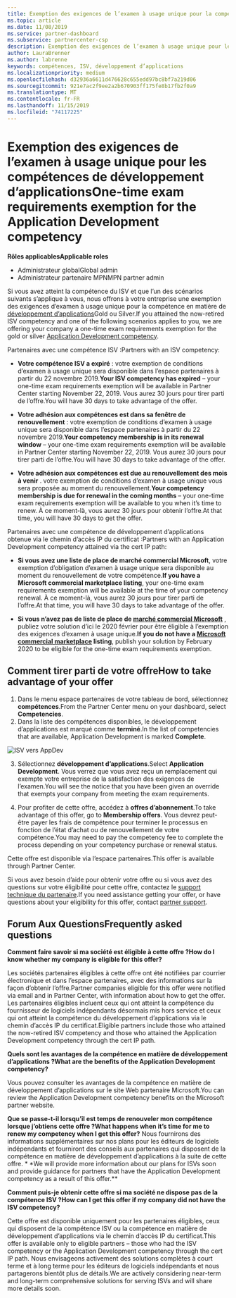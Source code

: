 ```yaml
---
title: Exemption des exigences de l’examen à usage unique pour la compétence du développement d’applications | Espace partenaires
ms.topic: article
ms.date: 11/08/2019
ms.service: partner-dashboard
ms.subservice: partnercenter-csp
description: Exemption des exigences de l’examen à usage unique pour les compétences de développement d’applications
author: LauraBrenner
ms.author: labrenne
keywords: compétences, ISV, développement d’applications
ms.localizationpriority: medium
ms.openlocfilehash: d32936a6611d476628c655edd97bc8bf7a219d06
ms.sourcegitcommit: 921e7ac2f9ee2a2b670903ff175fe8b17fb2f0a9
ms.translationtype: MT
ms.contentlocale: fr-FR
ms.lasthandoff: 11/15/2019
ms.locfileid: "74117225"
---
```

# <a name="one-time-exam-requirements-exemption-for-the-application-development-competency"></a><span data-ttu-id="f35a5-104">Exemption des exigences de l’examen à usage unique pour les compétences de développement d’applications</span><span class="sxs-lookup"><span data-stu-id="f35a5-104">One-time exam requirements exemption for the Application Development competency</span></span>

<span data-ttu-id="f35a5-105">**Rôles applicables**</span><span class="sxs-lookup"><span data-stu-id="f35a5-105">**Applicable roles**</span></span>

- <span data-ttu-id="f35a5-106">Administrateur global</span><span class="sxs-lookup"><span data-stu-id="f35a5-106">Global admin</span></span>
- <span data-ttu-id="f35a5-107">Administrateur partenaire MPN</span><span class="sxs-lookup"><span data-stu-id="f35a5-107">MPN partner admin</span></span>

<span data-ttu-id="f35a5-108">Si vous avez atteint la compétence du ISV et que l’un des scénarios suivants s’applique à vous, nous offrons à votre entreprise une exemption des exigences d’examen à usage unique pour la compétence en matière de [développement d’applications](https://partner.microsoft.com/membership/application-development-competency)Gold ou Silver.</span><span class="sxs-lookup"><span data-stu-id="f35a5-108">If you attained the now-retired ISV competency and one of the following scenarios applies to you, we are offering your company a one-time exam requirements exemption for the gold or silver [Application Development competency](https://partner.microsoft.com/membership/application-development-competency).</span></span> 

<span data-ttu-id="f35a5-109">Partenaires avec une compétence ISV :</span><span class="sxs-lookup"><span data-stu-id="f35a5-109">Partners with an ISV competency:</span></span>

- <span data-ttu-id="f35a5-110">**Votre compétence ISV a expiré** : votre exemption de conditions d’examen à usage unique sera disponible dans l’espace partenaires à partir du 22 novembre 2019.</span><span class="sxs-lookup"><span data-stu-id="f35a5-110">**Your ISV competency has expired** – your one-time exam requirements exemption will be available in Partner Center starting November 22, 2019.</span></span> <span data-ttu-id="f35a5-111">Vous aurez 30 jours pour tirer parti de l’offre.</span><span class="sxs-lookup"><span data-stu-id="f35a5-111">You will have 30 days to take advantage of the offer.</span></span> 

- <span data-ttu-id="f35a5-112">**Votre adhésion aux compétences est dans sa fenêtre de renouvellement** : votre exemption de conditions d’examen à usage unique sera disponible dans l’espace partenaires à partir du 22 novembre 2019.</span><span class="sxs-lookup"><span data-stu-id="f35a5-112">**Your competency membership is in its renewal window** – your one-time exam requirements exemption will be available in Partner Center starting November 22, 2019.</span></span> <span data-ttu-id="f35a5-113">Vous aurez 30 jours pour tirer parti de l’offre.</span><span class="sxs-lookup"><span data-stu-id="f35a5-113">You will have 30 days to take advantage of the offer.</span></span> 

- <span data-ttu-id="f35a5-114">**Votre adhésion aux compétences est due au renouvellement des mois à venir** . votre exemption de conditions d’examen à usage unique vous sera proposée au moment du renouvellement.</span><span class="sxs-lookup"><span data-stu-id="f35a5-114">**Your competency membership is due for renewal in the coming months** – your one-time exam requirements exemption will be available to you when it’s time to renew.</span></span> <span data-ttu-id="f35a5-115">À ce moment-là, vous aurez 30 jours pour obtenir l’offre.</span><span class="sxs-lookup"><span data-stu-id="f35a5-115">At that time, you will have 30 days to get the offer.</span></span>

<span data-ttu-id="f35a5-116">Partenaires avec une compétence de développement d’applications obtenue via le chemin d’accès IP du certificat :</span><span class="sxs-lookup"><span data-stu-id="f35a5-116">Partners with an Application Development competency attained via the cert IP path:</span></span>

- <span data-ttu-id="f35a5-117">**Si vous avez une liste de place de marché commercial Microsoft**, votre exemption d’obligation d’examen à usage unique sera disponible au moment du renouvellement de votre compétence.</span><span class="sxs-lookup"><span data-stu-id="f35a5-117">**If you have a Microsoft commercial marketplace listing**, your one-time exam requirements exemption will be available at the time of your competency renewal.</span></span> <span data-ttu-id="f35a5-118">À ce moment-là, vous aurez 30 jours pour tirer parti de l’offre.</span><span class="sxs-lookup"><span data-stu-id="f35a5-118">At that time, you will have 30 days to take advantage of the offer.</span></span>

- <span data-ttu-id="f35a5-119">**Si vous n’avez pas de liste de place de [marché commercial Microsoft](https://azure.microsoft.com/overview/commercial-marketplace/)** , publiez votre solution d’ici le 2020 février pour être éligible à l’exemption des exigences d’examen à usage unique.</span><span class="sxs-lookup"><span data-stu-id="f35a5-119">**If you do not have a [Microsoft commercial marketplace](https://azure.microsoft.com/overview/commercial-marketplace/) listing**, publish your solution by February 2020 to be eligible for the one-time exam requirements exemption.</span></span>

## <a name="how-to-take-advantage-of-your-offer"></a><span data-ttu-id="f35a5-120">Comment tirer parti de votre offre</span><span class="sxs-lookup"><span data-stu-id="f35a5-120">How to take advantage of your offer</span></span>

1. <span data-ttu-id="f35a5-121">Dans le menu espace partenaires de votre tableau de bord, sélectionnez **compétences**.</span><span class="sxs-lookup"><span data-stu-id="f35a5-121">From the Partner Center menu on your dashboard, select **Competencies**.</span></span>
2. <span data-ttu-id="f35a5-122">Dans la liste des compétences disponibles, le développement d’applications est marqué comme **terminé**.</span><span class="sxs-lookup"><span data-stu-id="f35a5-122">In the list of competencies that are available, Application Development is marked **Complete**.</span></span>

![ISV vers AppDev](images/appdev.png)

3. <span data-ttu-id="f35a5-124">Sélectionnez **développement d’applications**.</span><span class="sxs-lookup"><span data-stu-id="f35a5-124">Select **Application Development**.</span></span> <span data-ttu-id="f35a5-125">Vous verrez que vous avez reçu un remplacement qui exempte votre entreprise de la satisfaction des exigences de l’examen.</span><span class="sxs-lookup"><span data-stu-id="f35a5-125">You will see the notice that you have been given an override that exempts your company from meeting the exam requirements.</span></span> 

4. <span data-ttu-id="f35a5-126">Pour profiter de cette offre, accédez à **offres d’abonnement**.</span><span class="sxs-lookup"><span data-stu-id="f35a5-126">To take advantage of this offer, go to **Membership offers**.</span></span> <span data-ttu-id="f35a5-127">Vous devrez peut-être payer les frais de compétence pour terminer le processus en fonction de l’état d’achat ou de renouvellement de votre compétence.</span><span class="sxs-lookup"><span data-stu-id="f35a5-127">You may need to pay the competency fee to complete the process depending on your competency purchase or renewal status.</span></span> 

<span data-ttu-id="f35a5-128">Cette offre est disponible via l’espace partenaires.</span><span class="sxs-lookup"><span data-stu-id="f35a5-128">This offer is available through Partner Center.</span></span>

<span data-ttu-id="f35a5-129">Si vous avez besoin d’aide pour obtenir votre offre ou si vous avez des questions sur votre éligibilité pour cette offre, contactez le [support technique du partenaire](https://partner.microsoft.com/Support).</span><span class="sxs-lookup"><span data-stu-id="f35a5-129">If you need assistance getting your offer, or have questions about your eligibility for this offer, contact [partner support](https://partner.microsoft.com/Support).</span></span> 

## <a name="frequently-asked-questions"></a><span data-ttu-id="f35a5-130">Forum Aux Questions</span><span class="sxs-lookup"><span data-stu-id="f35a5-130">Frequently asked questions</span></span>

<span data-ttu-id="f35a5-131">**Comment faire savoir si ma société est éligible à cette offre ?**</span><span class="sxs-lookup"><span data-stu-id="f35a5-131">**How do I know whether my company is eligible for this offer?**</span></span>

<span data-ttu-id="f35a5-132">Les sociétés partenaires éligibles à cette offre ont été notifiées par courrier électronique et dans l’espace partenaires, avec des informations sur la façon d’obtenir l’offre.</span><span class="sxs-lookup"><span data-stu-id="f35a5-132">Partner companies eligible for this offer were notified via email and in Partner Center, with information about how to get the offer.</span></span> <span data-ttu-id="f35a5-133">Les partenaires éligibles incluent ceux qui ont atteint la compétence du fournisseur de logiciels indépendants désormais mis hors service et ceux qui ont atteint la compétence du développement d’applications via le chemin d’accès IP du certificat.</span><span class="sxs-lookup"><span data-stu-id="f35a5-133">Eligible partners include those who attained the now-retired ISV competency and those who attained the Application Development competency through the cert IP path.</span></span> 

<span data-ttu-id="f35a5-134">**Quels sont les avantages de la compétence en matière de développement d’applications ?**</span><span class="sxs-lookup"><span data-stu-id="f35a5-134">**What are the benefits of the Application Development competency?**</span></span>

<span data-ttu-id="f35a5-135">Vous pouvez consulter les avantages de la compétence en matière de développement d’applications sur le site Web partenaire Microsoft.</span><span class="sxs-lookup"><span data-stu-id="f35a5-135">You can review the Application Development competency benefits on the Microsoft partner website.</span></span> 

<span data-ttu-id="f35a5-136">**Que se passe-t-il lorsqu’il est temps de renouveler mon compétence lorsque j’obtiens cette offre ?**</span><span class="sxs-lookup"><span data-stu-id="f35a5-136">**What happens when it’s time for me to renew my competency when I get this offer?**</span></span> <span data-ttu-id="f35a5-137">Nous fournirons des informations supplémentaires sur nos plans pour les éditeurs de logiciels indépendants et fourniront des conseils aux partenaires qui disposent de la compétence en matière de développement d’applications à la suite de cette offre. \* \*</span><span class="sxs-lookup"><span data-stu-id="f35a5-137">We will provide more information about our plans for ISVs soon and provide guidance for partners that have the Application Development competency as a result of this offer.\*\*</span></span>  

<span data-ttu-id="f35a5-138">**Comment puis-je obtenir cette offre si ma société ne dispose pas de la compétence ISV ?**</span><span class="sxs-lookup"><span data-stu-id="f35a5-138">**How can I get this offer if my company did not have the ISV competency?**</span></span>

<span data-ttu-id="f35a5-139">Cette offre est disponible uniquement pour les partenaires éligibles, ceux qui disposent de la compétence ISV ou la compétence en matière de développement d’applications via le chemin d’accès IP du certificat.</span><span class="sxs-lookup"><span data-stu-id="f35a5-139">This offer is available only to eligible partners – those who had the ISV competency or the Application Development competency through the cert IP path.</span></span> <span data-ttu-id="f35a5-140">Nous envisageons activement des solutions complètes à court terme et à long terme pour les éditeurs de logiciels indépendants et nous partagerons bientôt plus de détails.</span><span class="sxs-lookup"><span data-stu-id="f35a5-140">We are actively considering near-term and long-term comprehensive solutions for serving ISVs and will share more details soon.</span></span> 


